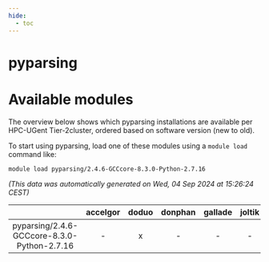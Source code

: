 ```yaml
---
hide:
  - toc
---
```


pyparsing
=========

# Available modules


The overview below shows which pyparsing installations are available per HPC-UGent Tier-2cluster, ordered based on software version (new to old).

To start using pyparsing, load one of these modules using a `module load` command like:

```shell
module load pyparsing/2.4.6-GCCcore-8.3.0-Python-2.7.16
```

*(This data was automatically generated on Wed, 04 Sep 2024 at 15:26:24 CEST)*  

| |accelgor|doduo|donphan|gallade|joltik|shinx|skitty|
| :---: | :---: | :---: | :---: | :---: | :---: | :---: | :---: |
|pyparsing/2.4.6-GCCcore-8.3.0-Python-2.7.16|-|x|-|-|-|-|x|
